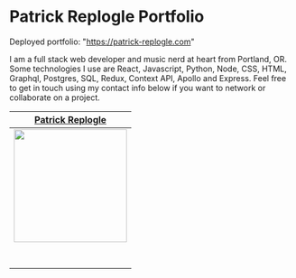 # Patrick Replogle Portfolio

Deployed portfolio: "https://patrick-replogle.com"

I am a full stack web developer and music nerd at heart from Portland, OR. Some technologies I use are React, Javascript, Python, Node, CSS, HTML, Graphql, Postgres, SQL, Redux, Context API, Apollo and Express. Feel free to get in touch using my contact info below if you want to network or collaborate on a project.

|[Patrick Replogle](https://github.com/patrick-replogle) |                                                                                                                                                                    
| :----------------------------------------------------------------------------------------------------------------------------------------------------------------------:|
| [<img src="https://avatars2.githubusercontent.com/u/50844285?s=400&u=7ffa88c4c221bf888b1771fec72530ac156d90c6&v=4" width = "200" />](https://github.com/patrick-replogle) |
|   [<img src="https://github.com/favicon.ico" width="15"> ](https://github.com/patrick-replogle) |
|  [ <img src="https://static.licdn.com/sc/h/al2o9zrvru7aqj8e1x2rzsrca" width="15"> ](https://www.linkedin.com/in/patrick-replogle-409a92193/)|  
